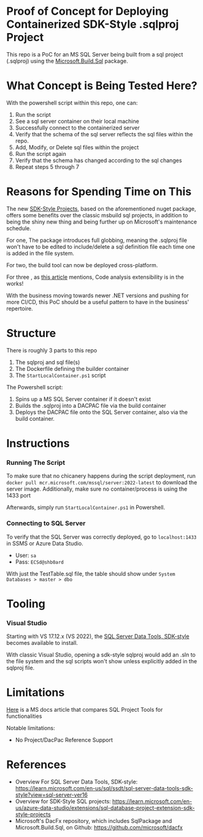 # Proof of Concept for Deploying Containerized SDK-Style .sqlproj Project

This repo is a PoC for an MS SQL Server being built from a sql project (.sqlproj) using the [Microsoft.Build.Sql](https://www.nuget.org/packages/Microsoft.build.sql) package.

# What Concept is Being Tested Here?
With the powershell script within this repo, one can:
   1.  Run the script
   2.  See a sql server container on their local machine
   3.  Successfully connect to the containerized server
   4.  Verify that the schema of the sql server reflects the sql files within the repo.
   5.  Add, Modify, or Delete sql files within the project
   6.  Run the script again
   7.  Verify that the schema has changed according to the sql changes
   8.  Repeat steps 5 through 7

# Reasons for Spending Time on This
The new [SDK-Style Projects](https://techcommunity.microsoft.com/t5/azure-sql-blog/microsoft-build-sql-the-next-frontier-of-sql-projects/ba-p/3290628), based on the aforementioned nuget package, offers some benefits over the classic msbuild sql projects, in addition to being the shiny new thing and being further up on Microsoft's maintenance schedule.

For one, The package introduces full globbing, meaning the .sqlproj file won't have to be edited to include/delete a sql definition file each time one is added in the file system.

For two, the build tool can now be deployed cross-platform.

For three , as [this article](https://techcommunity.microsoft.com/t5/azure-sql-blog/preview-release-of-sdk-style-sql-projects-in-visual-studio-2022/ba-p/4240616) mentions, Code analysis extensibility is in the works!

With the business moving towards newer .NET versions and pushing for more CI/CD, this PoC should be a useful pattern to have in the business' repertoire. 

# Structure
There is roughly 3 parts to this repo
1. The sqlproj and sql file(s)
2. The Dockerfile defining the builder container
3. The `StartLocalContainer.ps1` script

The Powershell script:
1. Spins up a MS SQL Server container if it doesn't exist
2. Builds the .sqlproj into a DACPAC file via the build container
3. Deploys the DACPAC file onto the SQL Server container, also via the build container.

# Instructions
### Running The Script
To make sure that no chicanery happens during the script deployment, run `docker pull mcr.microsoft.com/mssql/server:2022-latest` to download the server image. Additionally, make sure no container/process is using the 1433 port

Afterwards, simply run `StartLocalContainer.ps1` in Powershell.

### Connecting to SQL Server
To verify that the SQL Server was correctly deployed, go to `localhost:1433` in SSMS or Azure Data Studio.

- User: `sa`
- Pass: `ECSd@shb0ard`

With just the TestTable.sql file, the table should show under `System Databases > master > dbo`


# Tooling
### Visual Studio
Starting with VS 17.12.x (VS 2022), the [SQL Server Data Tools, SDK-style](https://learn.microsoft.com/en-us/sql/ssdt/sql-server-data-tools-sdk-style?view=sql-server-ver16) becomes available to install.

With classic Visual Studio, opening a sdk-style sqlproj would add an .sln to the file system and the sql scripts won't show unless explicitly added in the sqlproj file.

# Limitations
[Here](https://learn.microsoft.com/en-us/sql/tools/sql-database-projects/sql-projects-tools?view=sql-server-ver16) is a MS docs article that compares SQL Project Tools for functionalities

Notable limitations:
- No Project/DacPac Reference Support

# References
- Overview For SQL Server Data Tools, SDK-style: https://learn.microsoft.com/en-us/sql/ssdt/sql-server-data-tools-sdk-style?view=sql-server-ver16
- Overview for SDK-Style SQL projects: https://learn.microsoft.com/en-us/azure-data-studio/extensions/sql-database-project-extension-sdk-style-projects
- Microsoft's DacFx repository, which includes SqlPackage and Microsoft.Build.Sql, on Github: https://github.com/microsoft/dacfx